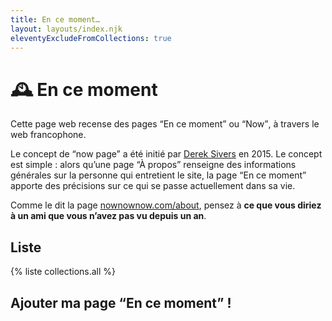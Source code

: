```yaml
---
title: En ce moment…
layout: layouts/index.njk
eleventyExcludeFromCollections: true
---
```


# <span aria-hidden>🕰</span> En ce moment

Cette page web recense des pages “En ce moment” ou <span lang="en">“Now”</span>, à travers le web francophone.

Le concept de <span lang="en">“now page”</span> a été initié par <a href="https://sive.rs/nowff" rel="nofollow" hreflang="en">Derek Sivers</a> en 2015. Le concept est simple : alors qu’une page “À propos” renseigne des informations générales sur la personne qui entretient le site, la page “En ce moment” apporte des précisions sur ce qui se passe actuellement dans sa vie.

Comme le dit la page <a href="https://nownownow.com/about" rel="nofollow" hreflang="en">nownownow.com/about</a>, pensez à <strong>ce que vous diriez à un ami que vous n’avez pas vu depuis un an</strong>.

## Liste

{% liste collections.all %}

## Ajouter ma page “En ce moment” !